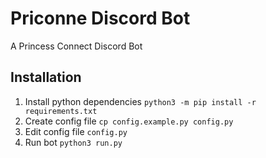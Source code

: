 # Priconne Discord Bot
A Princess Connect Discord Bot

## Installation
1. Install python dependencies `python3 -m pip install -r requirements.txt`
2. Create config file `cp config.example.py config.py`
3. Edit config file `config.py`
4. Run bot `python3 run.py`
